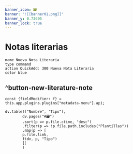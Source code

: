 ```yaml
---
banner_icon: 🗃️
banner: "![[banner01.png]]"
banner_y: 0.73695
banner_lock: true
---
```

# Notas literarias

```button
name Nueva Nota Literaria
type command
action QuickAdd: 300 Nueva Nota Literaria
color blue
```
^button-new-literature-note
---
```dataviewjs
const {fieldModifier: f} =
this.app.plugins.plugins["metadata-menu"].api;

dv.table(["Nombre", "Tipo"],
		dv.pages("#🗃️")
		.sort(p => p.file.ctime, "desc")
		.filter(p => !p.file.path.includes("Plantillas"))
		.map(p => [
		p.file.link,
		f(dv, p, "Tipo")
		])
		)
```